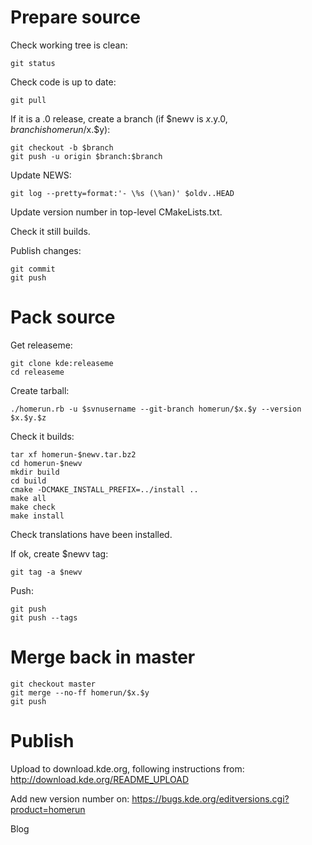 # Prepare source

Check working tree is clean:

    git status

Check code is up to date:

    git pull

If it is a .0 release, create a branch (if $newv is $x.$y.0, $branch is homerun/$x.$y):

    git checkout -b $branch
    git push -u origin $branch:$branch

Update NEWS:

    git log --pretty=format:'- \%s (\%an)' $oldv..HEAD

Update version number in top-level CMakeLists.txt.

Check it still builds.

Publish changes:

    git commit
    git push

# Pack source

Get releaseme:

    git clone kde:releaseme
    cd releaseme

Create tarball:

    ./homerun.rb -u $svnusername --git-branch homerun/$x.$y --version $x.$y.$z

Check it builds:

    tar xf homerun-$newv.tar.bz2
    cd homerun-$newv
    mkdir build
    cd build
    cmake -DCMAKE_INSTALL_PREFIX=../install ..
    make all
    make check
    make install

Check translations have been installed.

If ok, create $newv tag:

    git tag -a $newv

Push:

    git push
    git push --tags

# Merge back in master

    git checkout master
    git merge --no-ff homerun/$x.$y
    git push

# Publish

Upload to download.kde.org, following instructions from:
<http://download.kde.org/README_UPLOAD>

Add new version number on:
<https://bugs.kde.org/editversions.cgi?product=homerun>

Blog
